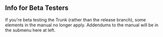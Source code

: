 ## Info for Beta Testers ##

If you're beta testing the Trunk (rather than the release branch), some elements in the manual no longer apply. Addendums to the manual will be in the submenu here at left.
